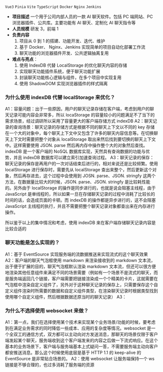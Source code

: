 
`Vue3` `Pinia` `Vite` `TypeScript` `Docker` `Nginx` `Jenkins`
- **项目描述**
	 一个用于公司内部人员的一款 AI 聊天软件。包括 PC 端网站、PC 浏览器插件、公共库。主要功能有 AI 聊天、定制化 AI 聊天指令等
- **人员规模** 
	 研发 3，前端 1
- **负责内容**
	1. 项目从 0 到 1 的搭建、功能开发、迭代、维护
	3. 基于 Docker、 Nginx、Jenkins 实现简单的项目自动化部署工作流
	4. 聊天功能的浏览器插件开发、公共逻辑抽离复用
- **难点与亮点**：
	1. 使用 IndexDB 代替 LocalStorage 的优化聊天内容的存储
	2. 实现聊天功能插件系统，便于聊天功能扩展
	3. 封装聊天功能核心逻辑与组件，在多个项目中实现复用
	4. 使用 ShadowDOM 实现浏览器插件的样式隔离


### 为什么使用 indexDB 代替 localStorage 来优化？

A1：容量问题：出于一些原因，用户的聊天记录存储在客户端，考虑到用户的聊天记录可能内容会非常多，所以 locaStorage 的容量较小的问题满足不了当下的需求场景，经过调研所以采用了容量更大的客户端存储方式 indexDB
A2：聊天记录的查询场景：聊天记录的存储方式是根据不同的聊天上下文以不同的 key 存储在一个大的对象中，每个聊天上下文中又包含了许多的聊天内容信息等。在切换聊天上下文时需要把整个对象从 localStorage 取出来然后找到要切换的聊天上下文中。这样需要使用 JSON. parse 然后再内存中操作整个大的对象然后查找。indexDB 是一个客户端的 NoSQL 数据库实现，天然具有查询数据的功能与优势，并且 indexDB 数据库可以建立索引加速查询过程。
A3：聊天记录的保存：聊天记录的保存是再用户的一次对话结束后进行的，相对来说还是比较频繁。使用 localStorage 进行保存时，需要先从 localStorage 查出来整个，然后更新这个对象，然后再存进去，这个过程中会使用到 JOSN. parse、JSON. stringfy 这两个方法，在数据量比较大的时候，JSON. parse、JSON. stringfy 是比较耗性能的。另外由于 localStorage 的操作是同步进行的，也就是说会阻塞主线程，由于 JavaScript 是单线程的，所以如果一旦在存储聊天记录的过程中消耗了比较长的时间的话，会造成页面的卡顿。而 indexDB 的操作都是异步进行的，这不会阻塞 JavaScript 主线程的执行，并且不需要把整个聊天记录对象都查出来在内存进行操作。

所以鉴于以上的集中情况和考虑，使用 indexDB 来在客户端存储聊天记录内容是比较合适的

### 聊天功能是怎么实现的？

A1：基于 EventSource 实现服务端的流数据推送来实现流式的这个聊天效果
A2：客户端的聊天气泡框使用 markdown 来渲染接收到的 markdown 文本流，出于便于扩展的目的，聊天气泡框默认渲染 markdown 文本流，但还可以很方便地渲染其他任意组件来满足不同的场景需要（例如有一个场景不是流式的聊天，而是服务端返回几个链接，客户端需要把链接渲染成一个个精美的卡片，这就需要在气泡框中渲染自定义组件了，另外对于这种聊天记录的保存上，只需要保存这个自定义组件渲染时所需要的数据和自定义组件类型，在渲染聊天记录时根据类型找到使用哪个自定义组件，然后根据数据还原当时的聊天记录）
A3：

### 为什么不选择使用 websocket 来做？

A1：第一点，我们在选择使用某个技术来实现某个业务场景/功能的时候，要考虑到在满足业务需求的同时降低一些成本、应用的复杂度等情况。websocket 是一个全双工的通信方式，双方都可以主动向对方发送消息，那聊天的场景仅限于客户端发起某个聊天，服务端收到这个客户端发来的内容之后做一下流式响应。在这个基本的业务场景下，客户端与服务端基本上式疑问一答，不需要服务端主动向客户都安推送消息。那么这个时候使用底层是基于 HTTP 1.1 的 keep-alive 的 EventSource 是非常贴合场景的。
A2：使用 websocket 让服务端保持一个 ws 链接是不够合理的，也过多消耗了服务端的资源




